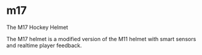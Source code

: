 m17
===

The M17 Hockey Helmet

The M17 helmet is a modified version of the M11 helmet with smart sensors and realtime player feedback.
